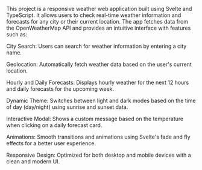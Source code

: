 This project is a responsive weather web application built using Svelte and TypeScript. It allows users to check real-time weather information and forecasts for any city or their current location. The app fetches data from the OpenWeatherMap API and provides an intuitive interface with features such as:





City Search: Users can search for weather information by entering a city name.



Geolocation: Automatically fetch weather data based on the user's current location.



Hourly and Daily Forecasts: Displays hourly weather for the next 12 hours and daily forecasts for the upcoming week.



Dynamic Theme: Switches between light and dark modes based on the time of day (day/night) using sunrise and sunset data.



Interactive Modal: Shows a custom message based on the temperature when clicking on a daily forecast card.



Animations: Smooth transitions and animations using Svelte's fade and fly effects for a better user experience.



Responsive Design: Optimized for both desktop and mobile devices with a clean and modern UI.
